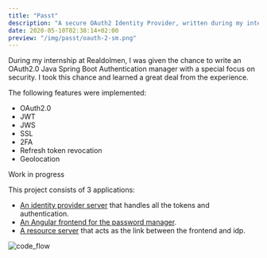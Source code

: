 ```yaml
---
title: "Passt"
description: "A secure OAuth2 Identity Provider, written during my internship at Realdolmen."
date: 2020-05-10T02:38:14+02:00
preview: "/img/passt/oauth-2-sm.png"
---
```


During my internship at Realdolmen, I was given the chance to write an OAuth2.0 Java Spring Boot Authentication manager
with a special focus on security. I took this chance and learned a great deal from the experience.

The following features were implemented:
- OAuth2.0
- JWT
- JWS
- SSL
- 2FA
- Refresh token revocation
- Geolocation

Work in progress

This project consists of 3 applications:
- [An identity provider server](https://github.com/angelocarly/Passt/tree/master/Passt-idp) that handles all the tokens and authentication.
- [An Angular frontend for the password manager](https://github.com/angelocarly/Passt/tree/master/Passt-frontend).
- [A resource server](https://github.com/angelocarly/Passt/tree/master/Passt-sp) that acts as the link between the frontend and idp.

![code_flow](/img/passt/code_flow.jpg)
